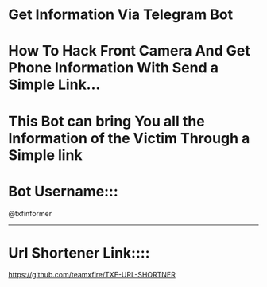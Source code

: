 # Get Information Via Telegram Bot



# How To Hack Front Camera And Get Phone Information With Send a Simple Link...





# This Bot can bring You all the Information of the Victim Through a Simple link



# Bot Username:::

@txfinformer

---------------------------

# Url Shortener Link::::

https://github.com/teamxfire/TXF-URL-SHORTNER

